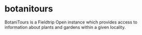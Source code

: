 botanitours
===========

BotaniTours is a Fieldtrip Open instance which provides access to information about plants and gardens within a given locality.
